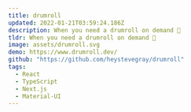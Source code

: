 ```yaml
---
title: drumroll
updated: 2022-01-21T03:59:24.186Z
description: When you need a drumroll on demand 🥁
tldr: When you need a drumroll on demand 🥁
image: assets/drumroll.svg
demo: https://www.drumroll.dev/
github: "https://github.com/heystevegray/drumroll"
tags:
  - React
  - TypeScript
  - Next.js
  - Material-UI
---
```

